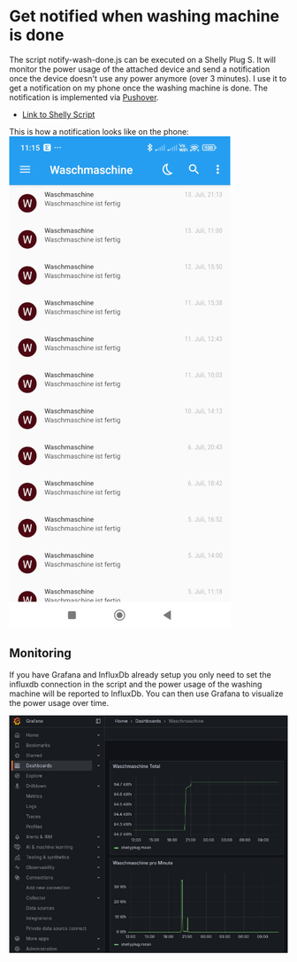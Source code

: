 # Get notified when washing machine is done

The script notify-wash-done.js can be executed on a Shelly Plug S. It will monitor the power usage of the attached device
and send a notification once the device doesn't use any power anymore (over 3 minutes). I use it to get a notification on my phone once
the washing machine is done. The notification is implemented via [Pushover](https://pushover.net/). 

- [Link to Shelly Script](./notify-wash-done.js)

This is how a notification looks like on the phone:
![Screenshot from Pushover App on Android](notification.jpg "Notification")

## Monitoring

If you have Grafana and InfluxDb already setup you only need to set the influxdb connection in the script and the
power usage of the washing machine will be reported to InfluxDb. You can then use Grafana to visualize the power usage over time.

![Screenshot Grafana](monitoring.png "Monitoring")
